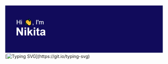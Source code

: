 ![IntroBanner](header.png)
[![Typing SVG](https://readme-typing-svg.herokuapp.com?color=%232807F7&width=500&lines=I'm+a+computer+science+student+from+MSU!)](https://git.io/typing-svg)

<!--
**Smthri/Smthri** is a ✨ _special_ ✨ repository because its `README.md` (this file) appears on your GitHub profile.

Here are some ideas to get you started:

- 🔭 I’m currently working on ...
- 🌱 I’m currently learning ...
- 👯 I’m looking to collaborate on ...
- 🤔 I’m looking for help with ...
- 💬 Ask me about ...
- 📫 How to reach me: ...
- 😄 Pronouns: ...
- ⚡ Fun fact: ...
-->
